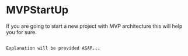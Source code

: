 # MVPStartUp
If you are going to start a new project with MVP architecture this will help you for sure.


```java
      
Explanation will be provided ASAP...

```
